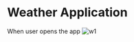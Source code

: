 # Weather Application 
When user opens the app
![w1](https://user-images.githubusercontent.com/44563718/131644835-638e456d-dbe8-47a2-992f-51b212216885.PNG)
